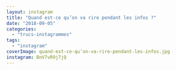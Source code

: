 ```yaml
---
layout: instagram
title: "Quand est-ce qu’on va rire pendant les infos ?"
date: "2018-09-05"
categories: 
  - "trucs-instagrammes"
tags: 
  - "instagram"
coverImage: quand-est-ce-qu’on-va-rire-pendant-les-infos.jpg
instagram: BnV7vR9j7jQ
---
```

